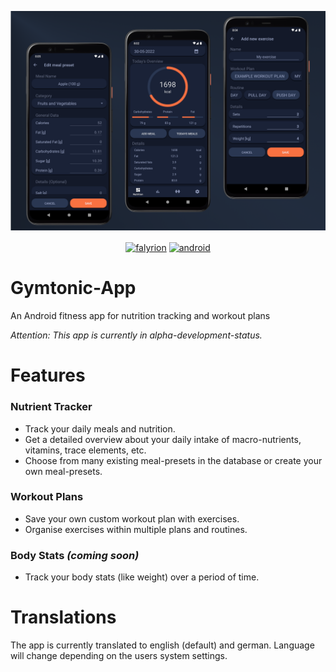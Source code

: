 ![app showcase](resources/showcase.png)

<p align="center">
    <!-- Java -->
    <a href="" target="blank"><img align="center" src="https://img.shields.io/badge/Made%20with-Java-orange?style=for-the-badge&logo=Java" alt="falyrion"/></a>
    <!-- Android -->
    <a href="https://www.android.com/" target="blank"><img align="center" src="https://img.shields.io/badge/Made%20for-android-3DDC84?style=for-the-badge&logo=android&logoColor=white" alt="android"/></a>
</p>

# Gymtonic-App

An Android fitness app for nutrition tracking and workout plans

*Attention: This app is currently in alpha-development-status.*

# Features

### Nutrient Tracker
- Track your daily meals and nutrition.
- Get a detailed overview about your daily intake of macro-nutrients, vitamins, trace elements, etc.
- Choose from many existing meal-presets in the database or create your own meal-presets.

### Workout Plans
- Save your own custom workout plan with exercises.
- Organise exercises within multiple plans and routines.

### Body Stats *(coming soon)*
- Track your body stats (like weight) over a period of time.

# Translations

The app is currently translated to english (default) and german. Language will change depending on the users system settings.
